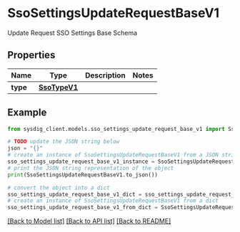 # SsoSettingsUpdateRequestBaseV1

Update Request SSO Settings Base Schema

## Properties

Name | Type | Description | Notes
------------ | ------------- | ------------- | -------------
**type** | [**SsoTypeV1**](SsoTypeV1.md) |  | 

## Example

```python
from sysdig_client.models.sso_settings_update_request_base_v1 import SsoSettingsUpdateRequestBaseV1

# TODO update the JSON string below
json = "{}"
# create an instance of SsoSettingsUpdateRequestBaseV1 from a JSON string
sso_settings_update_request_base_v1_instance = SsoSettingsUpdateRequestBaseV1.from_json(json)
# print the JSON string representation of the object
print(SsoSettingsUpdateRequestBaseV1.to_json())

# convert the object into a dict
sso_settings_update_request_base_v1_dict = sso_settings_update_request_base_v1_instance.to_dict()
# create an instance of SsoSettingsUpdateRequestBaseV1 from a dict
sso_settings_update_request_base_v1_from_dict = SsoSettingsUpdateRequestBaseV1.from_dict(sso_settings_update_request_base_v1_dict)
```
[[Back to Model list]](../README.md#documentation-for-models) [[Back to API list]](../README.md#documentation-for-api-endpoints) [[Back to README]](../README.md)


